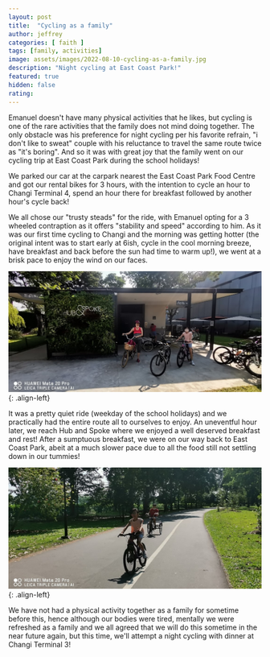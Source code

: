 ```yaml
---
layout: post
title:  "Cycling as a family"
author: jeffrey
categories: [ faith ]
tags: [family, activities]
image: assets/images/2022-08-10-cycling-as-a-family.jpg
description: "Night cycling at East Coast Park!"
featured: true
hidden: false
rating:
---
```


Emanuel doesn't have many physical activities that he likes, but cycling is one of the rare activities that the family does not mind doing together. The only obstacle was his preference for night cycling per his favorite refrain, "i don't like to sweat" couple with his reluctance to travel the same route twice as "it's boring". And so it was with great joy that the family went on our cycling trip at East Coast Park during the school holidays!

We parked our car at the carpark nearest the East Coast Park Food Centre and got our rental bikes for 3 hours, with the intention to cycle an hour to Changi Terminal 4, spend an hour there for breakfast followed by another hour's cycle back!

We all chose our "trusty steads" for the ride, with Emanuel opting for a 3 wheeled contraption as it offers "stability and speed" according to him. As it was our first time cycling to Changi and the morning was getting hotter (the original intent was to start early at 6ish, cycle in the cool morning breeze, have breakfast and back before the sun had time to warm up!), we went at a brisk pace to enjoy the wind on our faces.

![2022-08-10-cycling-as-a-family-2.jpg](/assets/images/2022-08-10-cycling-as-a-family-2.jpg){: .align-left}

It was a pretty quiet ride (weekday of the school holidays) and we practically had the entire route all to ourselves to enjoy. An uneventful hour later, we reach Hub and Spoke where we enjoyed a well deserved breakfast and rest! After a sumptuous breakfast, we were on our way back to East Coast Park, abeit at a much slower pace due to all the food still not settling down in our tummies!

![2022-08-10-cycling-as-a-family-3.jpg](/assets/images/2022-08-10-cycling-as-a-family-3.jpg){: .align-left}

We have not had a physical activity together as a family for sometime before this, hence although our bodies were tired, mentally we were refreshed as a family and we all agreed that we will do this sometime in the near future again, but this time, we'll attempt a night cycling with dinner at Changi Terminal 3! 
